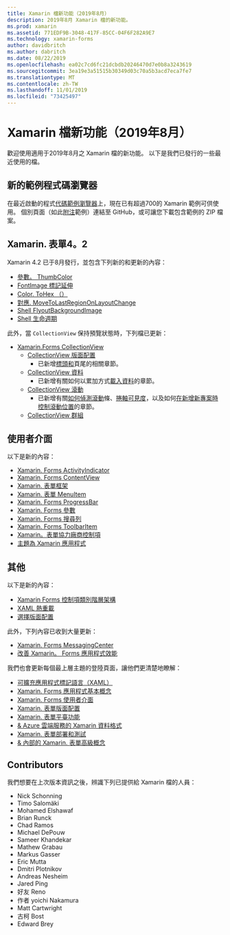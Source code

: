 ```yaml
---
title: Xamarin 檔新功能（2019年8月）
description: 2019年8月 Xamarin 檔的新功能。
ms.prod: xamarin
ms.assetid: 771EDF9B-3048-417F-85CC-04F6F282A9E7
ms.technology: xamarin-forms
author: davidbritch
ms.author: dabritch
ms.date: 08/22/2019
ms.openlocfilehash: ea02c7cd6fc21dcbdb20246470d7e0b8a3243619
ms.sourcegitcommit: 3ea19e3a51515b30349d03c70a5b3acd7eca7fe7
ms.translationtype: MT
ms.contentlocale: zh-TW
ms.lasthandoff: 11/01/2019
ms.locfileid: "73425497"
---
```

# <a name="xamarin-docs-whats-new-august-2019"></a>Xamarin 檔新功能（2019年8月）

歡迎使用適用于2019年8月之 Xamarin 檔的新功能。 以下是我們已發行的一些最近使用的檔。

## <a name="new-sample-code-browser"></a>新的範例程式碼瀏覽器

在最近啟動的程式[代碼範例瀏覽器](https://docs.microsoft.com/samples/browse/?products=xamarin)上，現在已有超過700的 Xamarin 範例可供使用。 個別頁面（如此[附注](https://docs.microsoft.com/samples/xamarin/xamarin-forms-samples/getstarted-notes-singlepage/)範例）連結至 GitHub，或可讓您下載包含範例的 ZIP 檔案。

## <a name="xamarinforms-42"></a>Xamarin. 表單4。2

Xamarin 4.2 已于8月發行，並包含下列新的和更新的內容：

- [參數。 ThumbColor](~/xamarin-forms/user-interface/switch.md#switch-appearance)
- [FontImage 標記延伸](~/xamarin-forms/xaml/markup-extensions/consuming.md#fontimage-markup-extension)
- [Color. ToHex （）](~/xamarin-forms/user-interface/colors.md#additional-methods)
- [對應. MoveToLastRegionOnLayoutChange](~/xamarin-forms/user-interface/map/map.md#maintain-map-region-on-layout-change)
- [Shell FlyoutBackgroundImage](~/xamarin-forms/app-fundamentals/shell/flyout.md#flyout-background-image)
- [Shell 生命週期](~/xamarin-forms/app-fundamentals/shell/lifecycle.md)

此外，當 `CollectionView` 保持預覽狀態時，下列檔已更新：

- [Xamarin.Forms CollectionView](~/xamarin-forms/user-interface/collectionview/index.md)
  - [CollectionView 版面配置](~/xamarin-forms/user-interface/collectionview/layout.md)
    - 已新增[標頭和](~/xamarin-forms/user-interface/collectionview/layout.md#headers-and-footers)頁尾的相關章節。
  - [CollectionView 資料](~/xamarin-forms/user-interface/collectionview/populate-data.md)
    - 已新增有關如何以累加方式[載入資料](~/xamarin-forms/user-interface/collectionview/populate-data.md#load-data-incrementally)的章節。
  - [CollectionView 滾動](~/xamarin-forms/user-interface/collectionview/scrolling.md)
    - 已新增有關[如何偵測滾動](~/xamarin-forms/user-interface/collectionview/scrolling.md#detect-scrolling)條、[捲軸可見度](~/xamarin-forms/user-interface/collectionview/scrolling.md#scroll-bar-visibility)，以及如何[在新增新專案時控制滾動位置](~/xamarin-forms/user-interface/collectionview/scrolling.md#control-scroll-position-when-new-items-are-added)的章節。
  - [CollectionView 群組](~/xamarin-forms/user-interface/collectionview/grouping.md)

## <a name="user-interface"></a>使用者介面

以下是新的內容：

- [Xamarin. Forms ActivityIndicator](~/xamarin-forms/user-interface/activityindicator.md)
- [Xamarin. Forms ContentView](~/xamarin-forms/user-interface/layouts/contentview.md)
- [Xamarin. 表單框架](~/xamarin-forms/user-interface/layouts/frame.md)
- [Xamarin. 表單 MenuItem](~/xamarin-forms/user-interface/menuitem.md)
- [Xamarin. Forms ProgressBar](~/xamarin-forms/user-interface/progressbar.md)
- [Xamarin. Forms 參數](~/xamarin-forms/user-interface/switch.md)
- [Xamarin. Forms 搜尋列](~/xamarin-forms/user-interface/searchbar.md)
- [Xamarin. Forms ToolbarItem](~/xamarin-forms/user-interface/toolbaritem.md)
- [Xamarin。表單協力廠商控制項](~/xamarin-forms/user-interface/controls/thirdparty.md)
- [主題為 Xamarin 應用程式](~/xamarin-forms/user-interface/theming.md)

## <a name="other"></a>其他

以下是新的內容：

- [Xamarin Forms 控制項類別階層架構](~/xamarin-forms/internals/class-hierarchy.md)
- [XAML 熱重載](~/xamarin-forms/xaml/hot-reload.md)
- [選擇版面配置](~/xamarin-forms/user-interface/layouts/choose-layout.md)

此外，下列內容已收到大量更新：

- [Xamarin. Forms MessagingCenter](~/xamarin-forms/app-fundamentals/messaging-center.md)
- [改善 Xamarin。 Forms 應用程式效能](~/xamarin-forms/deploy-test/performance.md)

我們也會更新每個最上層主題的登陸頁面，讓他們更清楚地瞭解：

- [可擴充應用程式標記語言（XAML）](~/xamarin-forms/xaml/index.yml)
- [Xamarin. Forms 應用程式基本概念](~/xamarin-forms/app-fundamentals/index.yml)
- [Xamarin. Forms 使用者介面](~/xamarin-forms/user-interface/index.yml)
- [Xamarin. 表單版面配置](~/xamarin-forms/user-interface/layouts/index.yml)
- [Xamarin. 表單平臺功能](~/xamarin-forms/platform/index.yml)
- [& Azure 雲端服務的 Xamarin 資料格式](~/xamarin-forms/data-cloud/index.yml)
- [Xamarin. 表單部署和測試](~/xamarin-forms/deploy-test/index.yml)
- [& 內部的 Xamarin. 表單高級概念](~/xamarin-forms/internals/index.yml)

## <a name="contributors"></a>Contributors

我們想要在上次版本資訊之後，辨識下列已提供給 Xamarin 檔的人員：

- Nick Schonning
- Timo Salomäki
- Mohamed Elshawaf
- Brian Runck
- Chad Ramos
- Michael DePouw
- Sameer Khandekar
- Mathew Grabau
- Markus Gasser
- Eric Mutta
- Dmitri Plotnikov
- Andreas Nesheim
- Jared Ping
- 好友 Reno
- 作者 yoichi Nakamura
- Matt Cartwright
- 古柯 Bost
- Edward Brey
